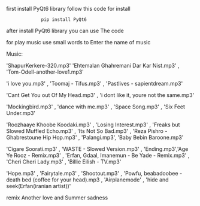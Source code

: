 first install PyQt6 library follow this code for install 

                 pip install PyQt6
                    
after install PyQt6 library you can use The code

for play music use small words to Enter the name of music

Music:

'ShapurKerkere-320.mp3'
 'Ehtemalan Ghahremani Dar Kar Nist.mp3' , 'Tom-Odell-another-love1.mp3' 

  'i love you.mp3' , 'Toomaj - Tifus.mp3' , 'Pastlives - sapientdream.mp3'
                            
 'Cant Get You out Of My Head.mp3' , 'i dont like it, youre not the same.mp3' 
 
  'Mockingbird.mp3' , 'dance with me.mp3' , 'Space Song.mp3' , 'Six Feet Under.mp3'
  
  'Roozhaaye Khoobe Koodaki.mp3' , 'Losing Interest.mp3' , 'Freaks but Slowed Muffled Echo.mp3' , 'Its Not So Bad.mp3' , 'Reza Pishro - Ghabrestoune Hip Hop.mp3' , 'Palangi.mp3', 'Baby Bebin Baroone.mp3'  
  
  'Cigare Soorati.mp3' , 'WASTE - Slowed Version.mp3' , 'Ending.mp3','Age Ye Rooz - Remix.mp3' , 'Erfan, Gdaal, Imanemun - Be Yade - Remix.mp3' , 'Cheri Cheri Lady.mp3' , 'Billie Eilish - TV.mp3' 
  
  'Hope.mp3' , 'Fairytale.mp3' , 'Shootout.mp3' , 'Powfu, beabadoobee - death bed (coffee for your head).mp3 , 'Airplanemode' , 'hide and seek(Erfan(iranian artist))'

  remix Another love and Summer sadness
